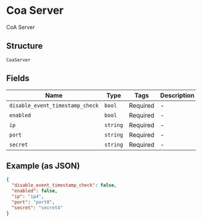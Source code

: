 
# Coa Server

CoA Server

## Structure

`CoaServer`

## Fields

| Name | Type | Tags | Description |
|  --- | --- | --- | --- |
| `disable_event_timestamp_check` | `bool` | Required | - |
| `enabled` | `bool` | Required | - |
| `ip` | `string` | Required | - |
| `port` | `string` | Required | - |
| `secret` | `string` | Required | - |

## Example (as JSON)

```json
{
  "disable_event_timestamp_check": false,
  "enabled": false,
  "ip": "ip4",
  "port": "port0",
  "secret": "secret4"
}
```

